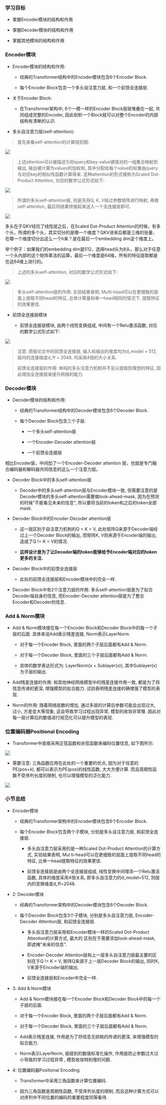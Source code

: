 ### 学习目标

- 掌握Encoder模块的结构和作用

- 掌握Decoder模块的结构和作用

- 掌握其他模块的结构和作用

### Encoder模块

- Encoder模块的结构和作用:

	- 经典的Transformer结构中的Encoder模块包含6个Encoder Block.

	- 每个Encoder Block包含一个多头自注意力层, 和一个前馈全连接层.

- 关于Encoder Block:

	- 在Transformer架构中, 6个一模一样的Encoder Block层层堆叠在一起, 共同组成完整的Encoder, 因此剖析一个Block就可以对整个Encoder的内部结构有清晰的认识.

- 多头自注意力层(self-attention):

> 首先来看self-attention的计算规则图:


![](https://gitee.com/hxc8/images1/raw/master/img/202407172130901.jpg)

> 上述attention可以被描述为将query和key-value键值对的一组集合映射到输出, 输出被计算为values的加权和, 其中分配给每个value的权重由query与对应key的相似性函数计算得来. 这种attention的形式被称为Scaled Dot-Product Attention, 对应的数学公式形式如下:


![](https://gitee.com/hxc8/images1/raw/master/img/202407172130863.jpg)

> 所谓的多头self-attention层, 则是先将Q, K, V经过参数矩阵进行映射, 再做self-attention, 最后将结果拼接起来送入一个全连接层即可.


![](https://gitee.com/hxc8/images1/raw/master/img/202407172130109.jpg)

多头在于QKV经历了线性层之后，在Scaled Dot-Product Attention的时候，有多个头，所谓的多个头，其实切分的是哪一个维度？QKV进来后都是三维的张量，在哪一个维度切分出这么一个h来？是在最后一个embedding dim这个维度上。

举个例子：如果我们的embedding dim是512，选择head头为8头，那么对于任意一个头内部的这个矩阵乘法的运算，最后一个维度是64维，所有的特征提取都是在这64维上进行的。

> 上述的多头self-attention, 对应的数学公式形式如下:


![](https://gitee.com/hxc8/images1/raw/master/img/202407172130920.jpg)

> 多头self-attention层的作用: 实验结果表明, Multi-head可以在更细致的层面上提取不同head的特征, 总体计算量和单一head相同的情况下, 提取特征的效果更佳.


- 前馈全连接层模块

	- 前馈全连接层模块, 由两个线性变换组成, 中间有一个Relu激活函数, 对应的数学公式形式如下:

![](https://gitee.com/hxc8/images1/raw/master/img/202407172130759.jpg)

> 注意: 原版论文中的前馈全连接层, 输入和输出的维度均为d_model = 512, 层内的连接维度d_ff = 2048, 均采用4倍的大小关系.


> 前馈全连接层的作用: 单纯的多头注意力机制并不足以提取到理想的特征, 因此增加全连接层来提升网络的能力.


### Decoder模块

- Decoder模块的结构和作用:

	- 经典的Transformer结构中的Decoder模块包含6个Decoder Block.

	- 每个Decoder Block包含三个子层.

		- 一个多头self-attention层

		- 一个Encoder-Decoder attention层

		- 一个前馈全连接层

相比Encoder层，中间加了一个Encoder-Decoder attention 层，也就是专门融合编码器和解码器共同信息的这么一个注意力层。

- Decoder Block中的多头self-attention层

	- Decoder中的多头self-attention层与Encoder模块一致, 但需要注意的是Decoder模块的多头self-attention需要做look-ahead-mask, 因为在预测的时候"不能看见未来的信息", 所以要将当前的token和之后的token全部mask.

- Decoder Block中的Encoder-Decoder attention层

	- 这一层区别于自注意力机制的Q = K = V, 此处矩阵Q来源于Decoder端经过上一个Decoder Block的输出, 而矩阵K, V则来源于Encoder端的输出, 造成了Q != K = V的情况.

	- **这样设计是为了让Decoder端的token能够给予Encoder端对应的token更多的关注.**

- Decoder Block中的前馈全连接层

	- 此处的前馈全连接层和Encoder模块中的完全一样.

- Decoder Block中有2个注意力层的作用: 多头self-attention层是为了拟合Decoder端自身的信息, 而Encoder-Decoder attention层是为了整合Encoder和Decoder的信息.

### Add & Norm模块

- Add & Norm模块接在每一个Encoder Block和Decoder Block中的每一个子层的后面. 具体来说Add表示残差连接, Norm表示LayerNorm.

	- 对于每一个Encoder Block, 里面的两个子层后面都有Add & Norm.

	- 对于每一个Decoder Block, 里面的三个子层后面都有Add & Norm.

	- 具体的数学表达形式为: LayerNorm(x + Sublayer(x)), 其中Sublayer(x)为子层的输出.

- Add残差连接的作用: 和其他神经网络模型中的残差连接作用一致, 都是为了将信息传递的更深, 增强模型的拟合能力. 试验表明残差连接的确增强了模型的表现.

- Norm的作用: 随着网络层数的增加, 通过多层的计算后参数可能会出现过大, 过小, 方差变大等现象, 这会导致学习过程出现异常, 模型的收敛非常慢. 因此对每一层计算后的数值进行规范化可以提升模型的表现.

### 位置编码器Positional Encoding

- Transformer中直接采用正弦函数和余弦函数来编码位置信息, 如下图所示:

![](https://gitee.com/hxc8/images1/raw/master/img/202407172130639.jpg)

- 需要注意: 三角函数应用在此处的一个重要的优点, 因为对于任意的PE(pos+k), 都可以表示为PE(pos)的线性函数, 大大方便计算. 而且周期性函数不受序列长度的限制, 也可以增强模型的泛化能力.

![](https://gitee.com/hxc8/images1/raw/master/img/202407172130466.jpg)

### 小节总结

- Encoder模块

	- 经典的Transformer架构中的Encoder模块包含6个Encoder Block.

	- 每个Encoder Block包含两个子模块, 分别是多头自注意力层, 和前馈全连接层.

		- 多头自注意力层采用的是一种Scaled Dot-Product Attention的计算方式, 实验结果表明, Mul ti-head可以在更细致的层面上提取不同head的特征, 比单一head提取特征的效果更佳.

		- 前馈全连接层是由两个全连接层组成, 线性变换中间增添一个Relu激活函数, 具体的维度采用4倍关系, 即多头自注意力的d_model=512, 则层内的变换维度d_ff=2048.

- 2: Decoder模块

	- 经典的Transformer架构中的Decoder模块包含6个Decoder Block.

	- 每个Decoder Block包含3个子模块, 分别是多头自注意力层, Encoder-Decoder Attention层, 和前馈全连接层.

		- 多头自注意力层采用和Encoder模块一样的Scaled Dot-Product Attention的计算方式, 最大的 区别在于需要添加look-ahead-mask, 即遮掩"未来的信息".

		- Encoder-Decoder Attention层和上一层多头自注意力层最主要的区别在于Q != K = V, 矩阵Q来源于上一层Decoder Block的输出, 同时K, V来源于Encoder端的输出.

		- 前馈全连接层和Encoder中完全一样.

- 3: Add & Norm模块

	- Add & Norm模块接在每一个Encoder Block和Decoder Block中的每一个子层的后面.

	- 对于每一个Encoder Block, 里面的两个子层后面都有Add & Norm.

	- 对于每一个Decoder Block, 里面的三个子层后面都有Add & Norm.

	- Add表示残差连接, 作用是为了将信息无损耗的传递的更深, 来增强模型的拟合能力.

	- Norm表示LayerNorm, 层级别的数值标准化操作, 作用是防止参数过大过小导致的学习过程异常 , 模型收敛特别慢的问题.

- 4: 位置编码器Positional Encoding

	- Transformer中采用三角函数来计算位置编码.

	- 因为三角函数是周期性函数, 不受序列长度的限制, 而且这种计算方式可以对序列中不同位置的编码的重要程度同等看待.